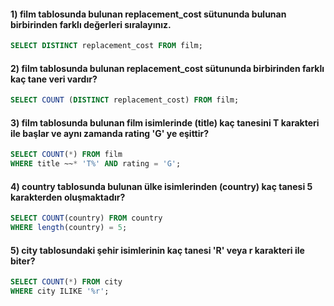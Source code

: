 #### 1) film tablosunda bulunan replacement_cost sütununda bulunan birbirinden farklı değerleri sıralayınız.
```sql
SELECT DISTINCT replacement_cost FROM film;
```

#### 2) film tablosunda bulunan replacement_cost sütununda birbirinden farklı kaç tane veri vardır?
```sql
SELECT COUNT (DISTINCT replacement_cost) FROM film;
```

#### 3) film tablosunda bulunan film isimlerinde (title) kaç tanesini T karakteri ile başlar ve aynı zamanda rating 'G' ye eşittir?
```sql
SELECT COUNT(*) FROM film
WHERE title ~~* 'T%' AND rating = 'G';
```

#### 4) country tablosunda bulunan ülke isimlerinden (country) kaç tanesi 5 karakterden oluşmaktadır?
```sql
SELECT COUNT(country) FROM country
WHERE length(country) = 5;
```

#### 5) city tablosundaki şehir isimlerinin kaç tanesi 'R' veya r karakteri ile biter?
```sql
SELECT COUNT(*) FROM city
WHERE city ILIKE '%r';
```
